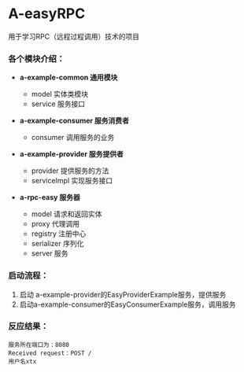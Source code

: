 # A-easyRPC

用于学习RPC（远程过程调用）技术的项目



### 各个模块介绍：

- **a-example-common 通用模块**
  - model  实体类模块
  - service  服务接口 

- **a-example-consumer 服务消费者**
  - consumer  调用服务的业务

- **a-example-provider 服务提供者**
  - provider  提供服务的方法
  - serviceImpl  实现服务接口

- **a-rpc-easy 服务器**
  - model  请求和返回实体
  - proxy  代理调用
  - registry  注册中心
  - serializer  序列化
  - server  服务



### 启动流程：

1. 启动 a-example-provider的EasyProviderExample服务，提供服务
2. 启动a-example-consumer的EasyConsumerExample服务，调用服务



### 反应结果：

```text
服务所在端口为：8080
Received request：POST /
用户名xtx
```





